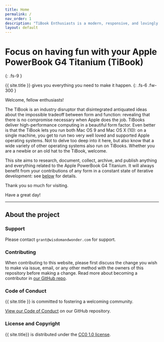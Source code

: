 ```yaml
---
title: Home
permalink: /
nav_order: 1
description: "TiBook Enthusiasts is a modern, responsive, and lovingly maintained website for Apple PowerBook G4 Titanium Enthusiasts"
layout: default
---
```


# Focus on having fun with your Apple PowerBook G4 Titanium (TiBook)
{: .fs-9 }

{{ site.title }} gives you everything you need to make it happen.
{: .fs-6 .fw-300 }

Welcome, fellow enthusiasts!

The TiBook is an industry disruptor that disintegrated antiquated ideas about the impossible tradeoff between form and function: revealing that there is no compromise necessary when Apple does the job. TiBooks deliver high-performance computing in a beautiful form factor. Even better is that the TiBook lets you run both Mac OS 9 and Mac OS X (10): on a single machine, you get to run two very well loved and supported Apple operating systems. Not to delve too deep into it here, but also know that a wide variety of other operating systems also run on TiBooks. Whether you are a newbie or an old hat to the TiBook, welcome.

This site aims to research, document, collect, archive, and publish anything and everything related to the Apple PowerBook G4 Titanium. It will always benefit from your contributions of any form in a constant state of iterative development: see [below](#about-the-project) for details.

Thank you so much for visiting.

Have a great day!

---

## About the project

### Support

Please contact `grant@wisdomandwonder.com` for support.

### Contributing

When contributing to this website, please first discuss the change you wish to make via issue, email, or any other method with the owners of this repository before making a change. Read more about becoming a contributor in [our GitHub repo](https://github.com/TiBookEnthusiasts/tibookenthusiasts.github.io#contributing).

### Code of Conduct

{{ site.title }} is committed to fostering a welcoming community.

[View our Code of Conduct](https://github.com/TiBookEnthusiasts/tibookenthusiasts.github.io/blob/master/CODE_OF_CONDUCT.md) on our GitHub repository.

### License and Copyright

{{ site.title}} is distributed under the [CC0 1.0 license](https://github.com/TiBookEnthusiasts/tibookenthusiasts.github.io/blob/master/LICENSE.md).
